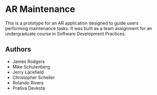# AR Maintenance
This is a prototype for an AR application designed to guide users performing maintenance tasks. It was built as a team assignment for an undergraduate course in Software Development Practices.

## Authors
- James Rodgers
- Mike Schulenberg
- Jerry Lacefield
- Christopher Scheller
- Rolando Rivera
- Prativa Devkota

